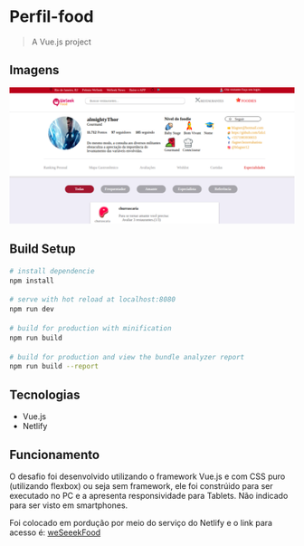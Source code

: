 # Perfil-food

> A Vue.js project

## Imagens

![](./fotoReadme/HOME_INICI.png)

## Build Setup

``` bash
# install dependencie
npm install

# serve with hot reload at localhost:8080
npm run dev

# build for production with minification
npm run build

# build for production and view the bundle analyzer report
npm run build --report
```
## Tecnologias
- Vue.js
- Netlify

## Funcionamento

O desafio foi desenvolvido utilizando o framework Vue.js e com CSS puro (utilizando flexbox) ou seja sem framework, ele foi constrúido para ser executado no PC e a apresenta responsividade para Tablets. Não indicado para ser visto em smartphones.

Foi colocado em pordução por meio do serviço do Netlify e o link para acesso é:
[weSeeekFood](https://priceless-mayer-bf92ef.netlify.com/)


